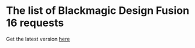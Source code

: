 # The list of Blackmagic Design Fusion 16 requests

Get the latest version [here](https://github.com/movalex/BMD_requests/blob/master/README.md)
